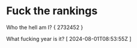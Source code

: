 # Fuck the rankings

Who the hell am I?
{ 2732452 }

What fucking year is it?
[ 2024-08-01T08:53:55Z ]
